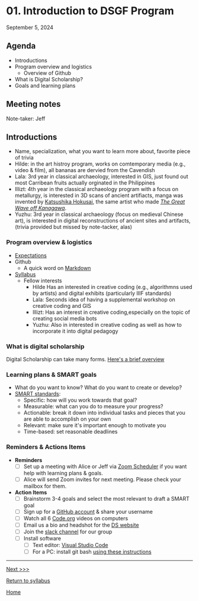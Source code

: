 # 01. Introduction to DSGF Program

September 5, 2024

## Agenda
- Introductions
- Program overview and logistics
  - Overview of Github
- What is Digital Scholarship?
- Goals and learning plans

## Meeting notes

Note-taker: Jeff 

## Introductions 
- Name, specialization, what you want to learn more about, favorite piece of trivia
- Hilde: in the art histroy program, works on comtemporary media (e.g., video & film), all bananas are dervied from the Cavendish
- Lala: 3rd year in classical archaeology, interested in GIS, just found out most Carribean fruits actually orginated in the Philippines 
- Illizt: 4th year in the classical archaeology program with a focus on metallurgy, is interested in 3D scans of ancient artifiacts, manga was invented by [Katsushika Hokusai](https://en.wikipedia.org/wiki/Hokusai), the same artist who made [*The Great Wave off Kanagawa*](https://en.wikipedia.org/wiki/The_Great_Wave_off_Kanagawa).
- Yuzhu: 3rd year in classical archaeology (focus on medieval Chinese art), is interested in digital reconstructions of ancient sites and artifacts, (trivia provided but missed by note-tacker, alas)

### Program overview & logistics
- [Expectations](/expectations.md)
- Github  
  - A quick word on [Markdown](https://www.markdownguide.org/basic-syntax/)
- [Syllabus](/syllabus.md)
  - Fellow interests
    - Hilde Has an interested in creative coding (e.g., algorithmns used by artists) and digital exhibits (particularly IIIF standards)
    - Lala: Seconds idea of having a supplemental workshop on creative coding and GIS
    - Illizt: Has an interest in creative coding,especially on the topic of creating social media bots
    - Yuzhu: Also in interested in creative coding as well as how to incorporate it into digital pedagogy

### What is digital scholarship
Digital Scholarship can take many forms. [Here's a brief overview](https://docs.google.com/presentation/d/1A4anJ6fxnsKBakbk-NtOJ6eI_27kLCe0JFaa3U3tGc0/edit?usp=sharing)

### Learning plans & SMART goals
- What do you want to know? What do you want to create or develop?
- [SMART standards](/resources/smart-goals.md):
  - Specific: how will you work towards that goal?
  - Measurable: what can you do to measure your progress?
  - Actionable: break it down into individual tasks and pieces that you are able to accomplish on your own
  - Relevant: make sure it's important enough to motivate you
  - Time-based: set reasonable deadlines

### Reminders & Actions Items

- **Reminders**
  - [ ] Set up a meeting with Alice or Jeff via [Zoom Scheduler](https://scheduler.zoom.us/digital-scholarship/dsgf-consultation-meeting) if you want help with learning plans & goals.
  - [ ] Alice will send Zoom invites for next meeting. Please check your mailbox for them.
- **Action Items**
  - [ ] Brainstorm 3-4 goals and select the most relevant to draft a SMART goal
  - [ ] Sign up for a [GitHub account](https://github.com/) & share your username
  - [ ] Watch all 6 [Code.org](https://www.youtube.com/watch?v=OAx_6-wdslM&list=PLzdnOPI1iJNcsRwJhvksEo1tJqjIqWbN-) videos on computers
  - [ ] Email us a bio and headshot for the [DS website](https://digitalscholarship.blogs.brynmawr.edu/people-past)
  - [ ] Join the [slack channel](https://join.slack.com/t/ds-bmc/shared_invite/zt-1gkcbl0i9-Gvv9tTUTkeQ65LvrzwBJOQ) for our group
  - [ ] Install software
    - [ ] Text editor: [Visual Studio Code](https://code.visualstudio.com/download)
    - [ ] For a PC: install git bash [using these instructions](https://gitforwindows.org/)
---
[Next >>>](02-computational-thinking-command-line.md)

[Return to syllabus](../syllabus.md)

[Home](../README.md)

